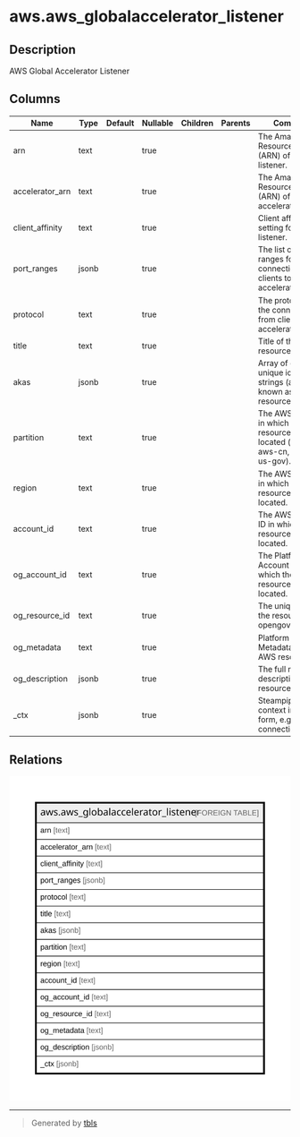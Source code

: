 # aws.aws_globalaccelerator_listener

## Description

AWS Global Accelerator Listener

## Columns

| Name | Type | Default | Nullable | Children | Parents | Comment |
| ---- | ---- | ------- | -------- | -------- | ------- | ------- |
| arn | text |  | true |  |  | The Amazon Resource Name (ARN) of the listener. |
| accelerator_arn | text |  | true |  |  | The Amazon Resource Name (ARN) of parent accelerator. |
| client_affinity | text |  | true |  |  | Client affinity setting for the listener. |
| port_ranges | jsonb |  | true |  |  | The list of port ranges for the connections from clients to the accelerator. |
| protocol | text |  | true |  |  | The protocol for the connections from clients to the accelerator. |
| title | text |  | true |  |  | Title of the resource. |
| akas | jsonb |  | true |  |  | Array of globally unique identifier strings (also known as) for the resource. |
| partition | text |  | true |  |  | The AWS partition in which the resource is located (aws, aws-cn, or aws-us-gov). |
| region | text |  | true |  |  | The AWS Region in which the resource is located. |
| account_id | text |  | true |  |  | The AWS Account ID in which the resource is located. |
| og_account_id | text |  | true |  |  | The Platform Account ID in which the resource is located. |
| og_resource_id | text |  | true |  |  | The unique ID of the resource in opengovernance. |
| og_metadata | text |  | true |  |  | Platform Metadata of the AWS resource. |
| og_description | jsonb |  | true |  |  | The full model description of the resource |
| _ctx | jsonb |  | true |  |  | Steampipe context in JSON form, e.g. connection_name. |

## Relations

![er](aws.aws_globalaccelerator_listener.svg)

---

> Generated by [tbls](https://github.com/k1LoW/tbls)
